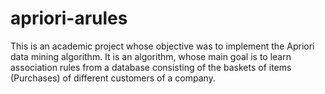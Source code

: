 # apriori-arules
This is an academic project whose objective was to implement the Apriori data mining algorithm. It is an algorithm, whose main goal is to learn association rules from a database consisting of the baskets of items (Purchases) of different customers of a company.
